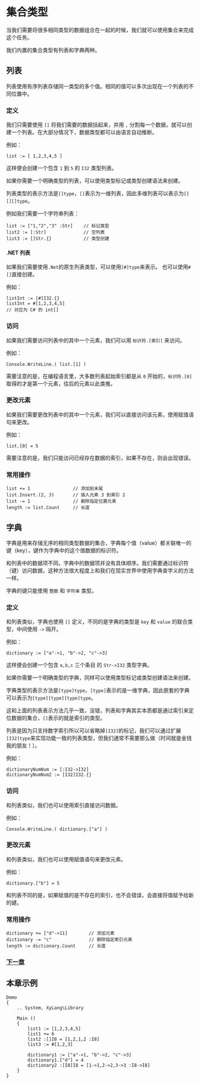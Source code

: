 # 集合类型
当我们需要将很多相同类型的数据组合在一起的时候，我们就可以使用集合来完成这个任务。

我们内置的集合类型有列表和字典两种。

## 列表
列表使用有序列表存储同一类型的多个值。相同的值可以多次出现在一个列表的不同位置中。

### 定义
我们只需要使用 `[]` 将我们需要的数据括起来，并用 `,` 分割每一个数据，就可以创建一个列表。在大部分情况下，数据类型都可以由语言自动推断。

例如：
```
list := [ 1,2,3,4,5 ]
```
这样便会创建一个包含 `1` 到 `5` 的 `I32` 类型列表。

如果你需要一个明确类型的列表，可以使用类型标记或类型创建语法来创建。

列表类型的表示方法是`[]type`，`[]`表示为一维列表，因此多维列表可以表示为`[][][]type`。

例如我们需要一个字符串列表：
```
list := ["1,"2","3" :Str]    // 标记类型
list2 := [:Str]              // 空列表
list3 := []Str.{}            // 类型创建
```
#### .NET 列表
如果我们需要使用`.Net`的原生列表类型，可以使用`[#]type`来表示。
也可以使用`#[]`直接创建。

例如：
```
listInt := [#]I32.{}
listInt = #[1,2,3,4,5]
// 对应为 C# 的 int[]
```
### 访问
如果我们需要访问列表中的其中一个元素，我们可以用 `标识符.[索引]` 来访问。

例如：
```
Console.WriteLine.( list.[1] )
```
需要注意的是，在编程语言里，大多数列表起始索引都是从 `0` 开始的，`标识符.[0]` 取得的才是第一个元素，往后的元素以此类推。
### 更改元素
如果我们需要更改列表中的其中一个元素，我们可以直接访问该元素，使用赋值语句来更改。

例如：
```
list.[0] = 5
```
需要注意的是，我们只能访问已经存在数据的索引，如果不存在，则会出现错误。
### 常用操作
```
list += 1                // 添加到末尾
list.Insert.(2, 3)       // 插入元素 3 到索引 2
list -= 1                // 删除指定位置元素
length := list.Count     // 长度
```
## 字典
字典是用来存储无序的相同类型数据的集合，字典每个值（value）都关联唯一的键（key），键作为字典中的这个值数据的标识符。

和列表中的数据项不同，字典中的数据项并没有具体顺序。我们需要通过标识符（键）访问数据，这种方法很大程度上和我们在现实世界中使用字典查字义的方法一样。

字典的键只能使用 `整数` 和 `字符串` 类型。
### 定义
和列表类似，字典也使用 `[]` 定义，不同的是字典的类型是 `key` 和 `value` 的联合类型，中间使用 `->` 隔开。

例如：
```
dictionary := ["a"->1, "b"->2, "c"->3]
```
这样便会创建一个包含 `a,b,c` 三个条目 的 `Str->I32` 类型字典。

如果你需要一个明确类型的字典，同样可以使用类型标记或类型创建语法来创建。

字典类型的表示方法是`[type]type`，`[type]`表示的是一维字典，因此嵌套的字典可以表示为`[type][type][type]type`。

这和上面的列表表示方法几乎一致，没错，列表和字典其实本质都是通过索引来定位数据的集合，`[]`表示的就是索引的类型。

列表是因为只支持数字索引所以可以省略掉`[I32]`的标记，我们可以通过扩展`[I32]type`来实现功能一致的列表类型，但我们通常不需要那么做（时间就是金钱我的朋友！）。

例如：
```
dictionaryNumNum := [:I32->I32]
dictionaryNumNum2 := [I32]I32.{}
```
### 访问
和列表类似，我们也可以使用索引直接访问数据。

例如：
```
Console.WriteLine.( dictionary.["a"] )
```
### 更改元素
和列表类似，我们也可以使用赋值语句来更改元素。

例如：
```
dictionary.["b"] = 5
```
和列表不同的是，如果赋值的是不存在的索引，也不会错误，会直接将值赋予给新的键。
### 常用操作
```
dictionary += ["d"->11]        // 添加元素
dictionary -= "c"              // 删除指定索引元素
length := dictionary.Count     // 长度
```
### [下一章](判断.md)

## 本章示例
```
Demo
{
    .. System, XyLang\Library

    Main ()
    {
        list1 := [1,2,3,4,5]
        list1 += 6
        list2 :[]I8 = [1,2,1,2 :I8]
        list3 := #[1,2,3]

        dictionary1 := ["a"->1, "b"->2, "c"->3]
        dictionary1.["d"] = 4
        dictionary2 :[I8]I8 = [1->1,2->2,3->3 :I8->I8]
    }
}
```